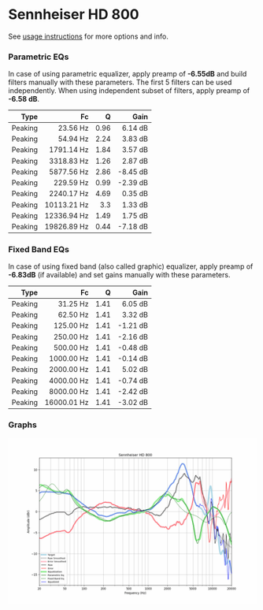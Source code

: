 # Sennheiser HD 800
See [usage instructions](https://github.com/jaakkopasanen/AutoEq#usage) for more options and info.

### Parametric EQs
In case of using parametric equalizer, apply preamp of **-6.55dB** and build filters manually
with these parameters. The first 5 filters can be used independently.
When using independent subset of filters, apply preamp of **-6.58 dB**.

| Type    | Fc          |    Q | Gain     |
|--------:|------------:|-----:|---------:|
| Peaking | 23.56 Hz    | 0.96 | 6.14 dB  |
| Peaking | 54.94 Hz    | 2.24 | 3.83 dB  |
| Peaking | 1791.14 Hz  | 1.84 | 3.57 dB  |
| Peaking | 3318.83 Hz  | 1.26 | 2.87 dB  |
| Peaking | 5877.56 Hz  | 2.86 | -8.45 dB |
| Peaking | 229.59 Hz   | 0.99 | -2.39 dB |
| Peaking | 2240.17 Hz  | 4.69 | 0.35 dB  |
| Peaking | 10113.21 Hz | 3.3  | 1.33 dB  |
| Peaking | 12336.94 Hz | 1.49 | 1.75 dB  |
| Peaking | 19826.89 Hz | 0.44 | -7.18 dB |

### Fixed Band EQs
In case of using fixed band (also called graphic) equalizer, apply preamp of **-6.83dB**
(if available) and set gains manually with these parameters.

| Type    | Fc          |    Q | Gain     |
|--------:|------------:|-----:|---------:|
| Peaking | 31.25 Hz    | 1.41 | 6.05 dB  |
| Peaking | 62.50 Hz    | 1.41 | 3.32 dB  |
| Peaking | 125.00 Hz   | 1.41 | -1.21 dB |
| Peaking | 250.00 Hz   | 1.41 | -2.16 dB |
| Peaking | 500.00 Hz   | 1.41 | -0.48 dB |
| Peaking | 1000.00 Hz  | 1.41 | -0.14 dB |
| Peaking | 2000.00 Hz  | 1.41 | 5.02 dB  |
| Peaking | 4000.00 Hz  | 1.41 | -0.74 dB |
| Peaking | 8000.00 Hz  | 1.41 | -2.42 dB |
| Peaking | 16000.01 Hz | 1.41 | -3.02 dB |

### Graphs
![](./Sennheiser%20HD%20800.png)